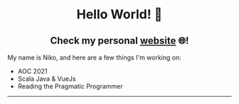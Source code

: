 <h1 align="center">Hello World! 👋</h1>
<h2 align="center">Check my personal <a target="blank" href="http://choustoulakis.de">website</a> 🌐!</h1>

<p>My name is Niko, and here are a few things I'm working on:</p>

<ul>
  <li>AOC 2021</li>
  <li>Scala Java & VueJs</li>
  <li>Reading the Pragmatic Programmer</li>
</ul>

<hr>
